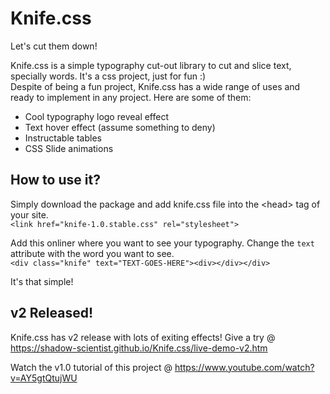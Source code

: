 # Knife.css
Let's cut them down!

Knife.css is a simple typography cut-out library to cut and slice text, specially words. It's a css project, just for fun :)<br>
Despite of being a fun project, Knife.css has a wide range of uses and ready to implement in any project. Here are some of them:

- Cool typography logo reveal effect
- Text hover effect (assume something to deny)
- Instructable tables
- CSS Slide animations

## How to use it?
Simply download the package and add knife.css file into the &lt;head&gt; tag of your site.<BR>
```<link href="knife-1.0.stable.css" rel="stylesheet">```

Add this onliner where you want to see your typography. Change the ```text``` attribute with the word you want to see.<BR>
```<div class="knife" text="TEXT-GOES-HERE"><div></div></div>```

It's that simple!

## v2 Released!
Knife.css has v2 release with lots of exiting effects! Give a try @ https://shadow-scientist.github.io/Knife.css/live-demo-v2.htm

Watch the v1.0 tutorial of this project @ https://www.youtube.com/watch?v=AY5gtQtujWU
